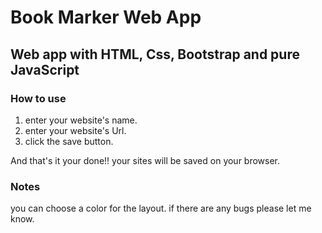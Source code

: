 # Book Marker Web App

## Web app with HTML, Css, Bootstrap and pure JavaScript 

### How to use

1. enter your website's name.
2. enter your website's Url.
3. click the save button.
 
 And that's it your done!!
 your sites will be saved on your browser.


### Notes
you can choose a color for the layout.
if there are any bugs please let me know.